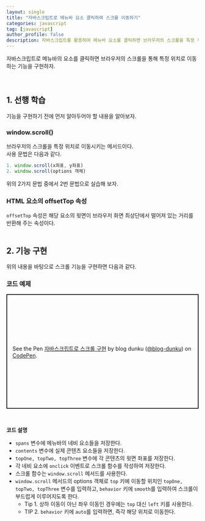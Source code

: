 ```yaml
---
layout: single
title: "자바스크립트로 메뉴바 요소 클릭하여 스크롤 이동하기"
categories: javascript
tag: [javascript]
author_profile: false
description: 자바스크립트를 활용하여 메뉴바 요소를 클릭하면 브라우저의 스크롤을 특정 위치로 이동시키는 기능을 구현해 보겠습니다.
---
```


자바스크립트로 메뉴바의 요소를 클릭하면 브라우저의 스크롤을 통해 특정 위치로 이동하는 기능을 구현하자.
<br>
<br>
<br>

## 1. 선행 학습

기능을 구현하기 전에 먼저 알아두어야 할 내용을 알아보자.
<br>

### window.scroll()

브라우저의 스크롤을 특정 위치로 이동시키는 메서드이다.  
사용 문법은 다음과 같다.

```javascript
1. window.scroll(x좌표, y좌표)
2. window.scroll(options 객체)
```

위의 2가지 문법 중에서 2번 문법으로 실습해 보자.
<br>

### HTML 요소의 offsetTop 속성

`offsetTop` 속성은 해당 요소의 윗면이 브라우저 화면 최상단에서 떨어져 있는 거리를 반환해 주는 속성이다.
<br>
<br>

## 2. 기능 구현

위의 내용을 바탕으로 스크롤 기능을 구현하면 다음과 같다.
<br>

### 코드 예제

<p class="codepen" data-height="300" data-default-tab="html,result" data-slug-hash="ZEPQGmB" data-user="blog-dunku" style="height: 300px; box-sizing: border-box; display: flex; align-items: center; justify-content: center; border: 2px solid; margin: 1em 0; padding: 1em;">
  <span>See the Pen <a href="https://codepen.io/blog-dunku/pen/ZEPQGmB">
  자바스크립트로 스크롤 구현</a> by blog dunku (<a href="https://codepen.io/blog-dunku">@blog-dunku</a>)
  on <a href="https://codepen.io">CodePen</a>.</span>
</p>
<script async src="https://cpwebassets.codepen.io/assets/embed/ei.js"></script>
<br>

**코드 설명**

- `spans` 변수에 메뉴바의 네비 요소들을 저장한다.
- `contents` 변수에 실제 콘텐츠 요소들을 저장한다.
- `topOne, topTwo, topThree` 변수에 각 콘텐츠의 윗면 좌표를 저장한다.
- 각 네비 요소에 `onclick` 이벤트로 스크롤 함수를 작성하여 저장한다.
- 스크롤 함수는 `window.scroll` 메서드를 사용한다.
- `window.scroll` 메서드의 options 객체로 `top` 키에 이동할 위치인 `topOne, topTwo, topThree` 변수를 입력하고, `behavior` 키에 `smooth`를 입력하여 스크롤이 부드럽게 이루어지도록 한다.
  - Tip 1. 상하 이동이 아닌 좌우 이동인 경우에는 `top` 대신 `left` 키를 사용한다.
  - TIP 2. `behavior` 키에 `auto`를 입력하면, 즉각 해당 위치로 이동한다.
